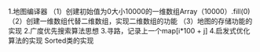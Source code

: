 1.地图编译器
（1）创建初始值为0大小10000的一维数组Array（10000）.fill(0)
（2）创建一维数组代替二维数组，实现二维数组的功能
（3）地图的存储功能的实现
2.广度优先搜索算法思想
3.寻路，记录上一个map[i*100 + j]
4.启发式优化算法的实现
Sorted类的实现
